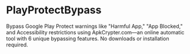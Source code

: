 # PlayProtectBypass
Bypass Google Play Protect warnings like "Harmful App," "App Blocked," and Accessibility restrictions using ApkCrypter.com—an online automatic tool with 6 unique bypassing features. No downloads or installation required.
